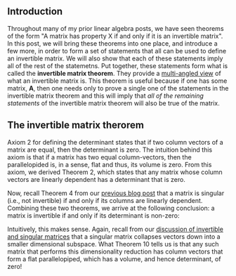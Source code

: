 

Introduction
------------

Throughout many of my prior linear algebra posts, we have seen theorems of the form "A matrix has property X if and only if it is an invertible matrix". In this post, we will bring these theorems into one place, and introduce a few more, in order to form a set of statements that all can be used to define an invertible matrix. We will also show that each of these statements imply all of the rest of the statemetns. Put together, these statements form what is called the **invertible matrix theorem**. They provide a [multi-angled view](https://mbernste.github.io/posts/understanding_3d/) of what an invertible matrix is. This theorem is useful because if one has some matrix, $\boldsymbol{A}$, then one needs only to prove a single one of the statements in the invertible matrix theorem and this will imply that _all of the remaining statements_ of the invertible matrix theorem will also be true of the matrix. 

The invertible matrix therorem
------------------------------


Axiom 2 for defining the determinant states that if two column vectors of a matrix are equal, then the determinant is zero. The intuition behind this axiom is that if a matrix has two equal column-vectors, then the parallelopided is, in a sense, flat and thus, its volume is zero. From this axiom, we derived Theorem 2, which states that any matrix whose column vectors are linearly dependent has a determinant that is zero. 

Now, recall Theorem 4 from our [previous blog post](https://mbernste.github.io/posts/inverse_matrices/) that a matrix is singular (i.e., not invertible) if and only if its columns are linearly dependent. Combining these two theorems, we arrive at the following conclusion: a matrix is invertible if and only if its determinant is non-zero:



Intuitively, this makes sense. Again, recall from our [discussion of invertible and singular matrices](https://mbernste.github.io/posts/inverse_matrices/) that a singular matrix collapses vectors down into a smaller dimensional subspace. What Theorem 10 tells us is that any such matrix that performs this dimensionality reduction has column vectors that form a flat parallelopiped, which has a volume, and hence determinant, of zero!
